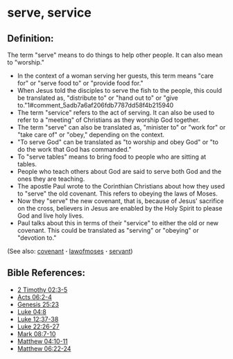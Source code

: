 # serve, service #

## Definition: ##

The term "serve" means to do things to help other people. It can also mean to "worship."

* In the context of a woman serving her guests, this term means "care for" or "serve food to" or "provide food for."
* When Jesus told the disciples to serve the fish to the people, this could be translated as, "distribute to" or "hand out to" or "give to."1#comment_5adb7a6af206fdb7787dd58f4b215940
* The term "service" refers to the act of serving. It can also be used to refer to a "meeting" of Christians as they worship God together.
* The term "serve" can also be translated as, "minister to" or "work for" or "take care of" or "obey," depending on the context.
* "To serve God" can be translated as "to worship and obey God" or "to do the work that God has commanded."
* To "serve tables" means to bring food to people who are sitting at tables.
* People who teach others about God are said to serve both God and the ones they are teaching.
* The apostle Paul wrote to the Corinthian Christians about how they used to "serve" the old covenant. This refers to obeying the laws of Moses.
* Now they "serve" the new covenant, that is, because of Jesus' sacrifice on the cross, believers in Jesus are enabled by the Holy Spirit to please God and live holy lives.
* Paul talks about this in terms of their "service" to either the old or new covenant. This could be translated as "serving" or "obeying" or "devotion to."

(See also: [covenant](../kt/covenant.md) **·** [lawofmoses](../kt/lawofmoses.md) **·** [servant](../other/servant.md))

## Bible References: ##

* [2 Timothy 02:3-5](https://door43.org/en/bible/notes/2ti/02/03)
* [Acts 06:2-4](https://door43.org/en/bible/notes/act/06/02)
* [Genesis 25:23](https://door43.org/en/bible/notes/gen/25/23)
* [Luke 04:8](https://door43.org/en/bible/notes/luk/04/08)
* [Luke 12:37-38](https://door43.org/en/bible/notes/luk/12/37)
* [Luke 22:26-27](https://door43.org/en/bible/notes/luk/22/26)
* [Mark 08:7-10](https://door43.org/en/bible/notes/mrk/08/07)
* [Matthew 04:10-11](https://door43.org/en/bible/notes/mat/04/10)
* [Matthew 06:22-24](https://door43.org/en/bible/notes/mat/06/22)
